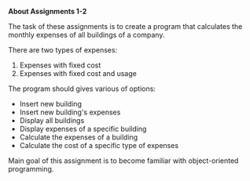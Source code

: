 **About Assignments 1-2**

The task of these assignments is to create a program that calculates the monthly expenses of all buildings of a company. 

There are two types of expenses:
<br>
  1) Expenses with fixed cost
  2) Expenses with fixed cost and usage

The program should gives various of options:

  - Insert new building
  - Insert new building's expenses
  - Display all buildings
  - Display expenses of a specific building
  - Calculate the expenses of a building
  - Calculate the cost of a specific type of expenses

Main goal of this assignment is to become familiar with object-oriented programming.
